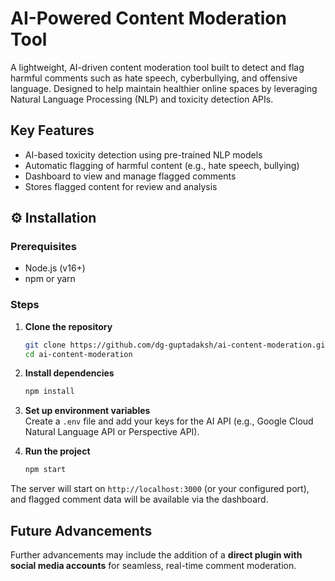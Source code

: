 # AI-Powered Content Moderation Tool

A lightweight, AI-driven content moderation tool built to detect and flag harmful comments such as hate speech, cyberbullying, and offensive language. Designed to help maintain healthier online spaces by leveraging Natural Language Processing (NLP) and toxicity detection APIs.

## Key Features

- AI-based toxicity detection using pre-trained NLP models  
- Automatic flagging of harmful content (e.g., hate speech, bullying)  
- Dashboard to view and manage flagged comments  
- Stores flagged content for review and analysis

## ⚙️ Installation

### Prerequisites
- Node.js (v16+)
- npm or yarn

### Steps

1. **Clone the repository**
   ```bash
   git clone https://github.com/dg-guptadaksh/ai-content-moderation.git
   cd ai-content-moderation
   ```

2. **Install dependencies**
   ```bash
   npm install
   ```

3. **Set up environment variables**  
   Create a `.env` file and add your keys for the AI API (e.g., Google Cloud Natural Language API or Perspective API).

4. **Run the project**
   ```bash
   npm start
   ```

The server will start on `http://localhost:3000` (or your configured port), and flagged comment data will be available via the dashboard.


## Future Advancements

Further advancements may include the addition of a **direct plugin with social media accounts** for seamless, real-time comment moderation.
